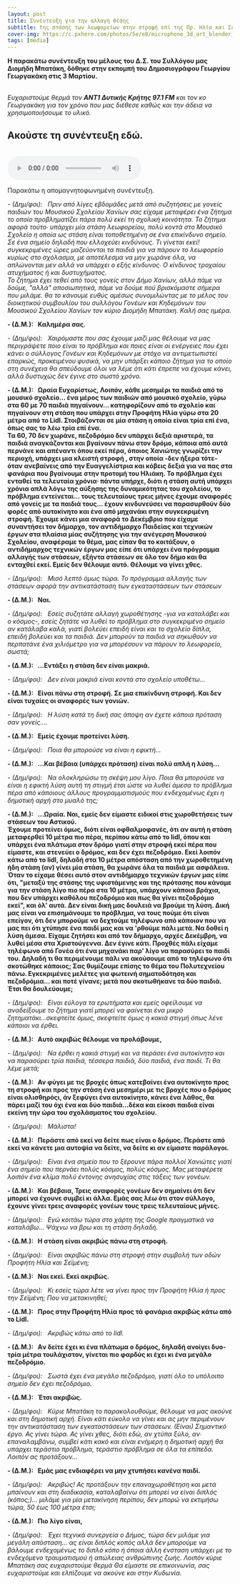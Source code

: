 ```yaml
---
layout: post
title: Συνέντευξη για την αλλαγή θέσης
subtitle: tης στάσης των λεωφορείων στην στροφή επί της Πρ. Ηλία και Σειμένη 
cover-img: https://c.pxhere.com/photos/5e/e8/microphone_3d_art_blender_party_media_communication_mic-824065.jpg!d
tags: [media]
---
```


<p>
<strong>Η παρακάτω συνέντευξη του μέλους του Δ.Σ. του Συλλόγου μας Διομήδη Μπατάκη, δόθηκε στην εκπομπή του Δημοσιογράφου Γεωργίου Γεωργακάκη 
στις 3 Μαρτίου.</strong><br><br>

<em>Ευχαριστούμε θερμά τον <strong>ΑΝΤ1 Δυτικής Κρήτης 97.1 FM</strong>  και τον κο Γεωργακάκη για τον χρόνο που μας διέθεσε καθώς και την άδεια να χρησιμοποιήσουμε το υλικό.</em>
</p>

<p>
<h2>Ακούστε τη συνέντευξη εδώ.</h2><br>


<audio controls>
   <source src="http://docs.google.com/uc?export=open&id=1TnBd07bL5x8ohv3eIaFD2oYcv-sbNE73" type="audio/mp3">
   <p>Your browser does not support HTML5 audio :(</p>
</audio> 




Παρακάτω η απομαγνητοφωνημένη συνέντευξη.</p>


<em>- (Δημ/φοι):&nbsp;&nbsp;
Πριν από λίγες εβδομάδες μετά από συζητήσεις με γονείς παιδιών του Μουσικού Σχολείου Χανίων σας είχαμε μεταφέρει ένα ζήτημα το οποίο προβληματίζει πάρα πολύ εκεί τη σχολική κοινότητα. Το ζήτημα αφορά τούτο∙ υπάρχει μία στάση λεωφορείου, πολύ κοντά στο Μουσικό Σχολείο η οποία ως στάση είναι τοποθετημένη σε ένα επικίνδυνο σημείο.  Σε ένα σημείο δηλαδή που ελλοχεύει κινδύνους. Τι γίνεται εκεί!  συγκεκριμένες ώρες μαζεύονται τα παιδιά για να πάρουν το λεωφορείο κυρίως στο σχόλασμα, με αποτέλεσμα να μην χωράνε όλα, να απλώνονται μεν αλλά να υπάρχει ο εξής κίνδυνος∙  Ο κίνδυνος τροχαίου ατυχήματος ή και δυστυχήματος.</em> <br>
<em>Το ζήτημα έχει τεθεί από τους γονείς στον Δήμο Χανίων, αλλά πάμε να δούμε, "αλλά" αποσιωπητικά,  πάμε να δούμε πού βρισκόμαστε σήμερα που μιλάμε. θα το κάνουμε ευθύς αμέσως συνομιλώντας με το μέλος του διοικητικού συμβουλίου του συλλόγου Γονέων και Κηδεμόνων του Μουσικού Σχολείου Χανίων τον κύριο Διομήδη Μπατάκη. Καλή σας ημέρα.</em>

<strong>- (Δ.Μ.):&nbsp;&nbsp;
Καλημέρα σας.</strong>

<em>- (Δημ/φοι):&nbsp;&nbsp;
 Χαιρόμαστε που σας έχουμε μαζί μας θέλουμε να μας περιγράψετε ποιο είναι το πρόβλημα και ποιες είναι οι ενέργειες που έχει κάνει ο σύλλογος Γονέων και Κηδεμόνων με στόχο να αντιμετωπιστεί επαρκώς, προκειμένου φυσικά, να μην υπάρξει κάποιο ζήτημα για το οποίο στη συνέχεια θα σπεύδουμε όλοι να λέμε ότι κάτι έπρεπε να έχουμε κάνει, αλλά δυστυχώς δεν έγινε στο σωστό χρόνο. </em>

<strong>- (Δ.Μ.):&nbsp;&nbsp;
Ωραία Ευχαρίστως,
Λοιπόν,  κάθε μεσημέρι τα παιδιά από το μουσικό σχολείο... ένα μέρος των παιδιών από μουσικό σχολείο, γύρω στα 60 με 70 παιδιά πηγαίνουν… κατηφορίζουν από το σχολείο και πηγαίνουν στη στάση που υπάρχει στην Προφήτη Ηλία γύρω στα 20 μέτρα από το Lidl.
Στοιβάζονται σε μία στάση η οποία είναι τρία επί ένα, όπως σας το λέω τρία επί ένα.</strong><br> 
<strong>Τα 60, 70 δεν χωράνε, πεζοδρόμιο δεν υπάρχει δεξιά αριστερά, τα παιδιά αναγκάζονται και βγαίνουν πάνω στον δρόμο, κάποια από αυτά περνάνε και απέναντι όπου εκεί πέρα, όποιος Χανιώτης γνωρίζει την περιοχή, υπάρχει μια κλειστή στροφή , στην οποία -δεν ήξερα τότε- όταν ανεβαίνεις από την Ευαγγελίστρια και κόβεις δεξιά για να πας στα φανάρια που βγαίνουμε στην προτομή του Ηλιάκη. Το πρόβλημα έχει ενταθεί τα τελευταία χρόνια∙ πάντα υπήρχε, διότι η στάση αυτή υπάρχει χρόνια απλά λόγω της αύξησης της δυναμικότητας του σχολείου, το πρόβλημα εντείνεται... τους τελευταίους τρεις μήνες έχουμε αναφορές από γονείς με τα παιδιά τους... έχουν κινδυνεύσει να παρασυρθούν δύο φορές από αυτοκίνητο και ένα από μηχανάκι στην συγκεκριμένη στροφή. 
Έχουμε κάνει μια αναφορά το Δεκέμβριο που είχαμε συναντήσει τον δήμαρχο, τον αντιδήμαρχο Παιδείας και τεχνικών έργων στα πλαίσια μίας συζήτησης για την ανέγερση Μουσικού Σχολείου, αναφέραμε το θέμα, μας είπαν θα το κοιτάξουν, ο αντιδήμαρχος τεχνικών έργων μας είπε ότι υπάρχει ένα πρόγραμμα αλλαγής των στάσεων, εξήντα στάσεων σε όλο τον δήμο και θα ενταχθεί εκεί. Εμείς δεν θέλουμε αυτό. Θέλουμε να γίνει χθες.</strong>

<em>- (Δημ/φοι):&nbsp;&nbsp;
Μισό λεπτό όμως τώρα. Το πρόγραμμα αλλαγής των στάσεων αφορά την αντικατάσταση των εγκαταστάσεων των στάσεων </em>

<strong>- (Δ.Μ.):&nbsp;&nbsp;
Ναι.</strong>

<em>- (Δημ/φοι):&nbsp;&nbsp;
Εσείς συζητάτε αλλαγή χωροθέτησης -για να καταλάβει και ο κόσμος-, εσείς ζητάτε να λυθεί το πρόβλημα στο συγκεκριμένο σημείο αν κατάλαβα καλά,  γιατί βολεύει επειδή είναι και το σχολείο δίπλα, επειδή βολεύει και τα παιδιά. Δεν μπορούν τα παιδιά να σηκωθούν να περπατάνε ένα χιλιόμετρο για να μπορέσουν να πάρουν το λεωφορείο, σωστά; </em>

<strong>- (Δ.Μ.):&nbsp;&nbsp;
...Εντάξει η στάση δεν είναι μακριά. </strong>

<em>- (Δημ/φοι):&nbsp;&nbsp;
Δεν είναι μακριά είναι κοντά στο σχολείο υποθέτω... </em>

<strong>- (Δ.Μ.):&nbsp;&nbsp;
Είναι πάνω στη στροφή. Σε μια επικίνδυνη στροφή. Και δεν είναι τυχαίες οι αναφορές των γονιών. </strong>


<em>- (Δημ/φοι):&nbsp;&nbsp;
  Η λύση κατά τη δική σας άποψη αν έχετε κάποια πρόταση σαν γονείς....</em>

<strong>- (Δ.Μ.):&nbsp;&nbsp;
Εμείς έχουμε προτείνει λύση.</strong>

<em>- (Δημ/φοι):&nbsp;&nbsp;
 Ποια θα μπορούσε να είναι η εφικτή...</em>

<strong>- (Δ.Μ.):&nbsp;&nbsp;
...Και βέβαια (υπάρχει πρόταση) είναι πολύ απλή η λύση...</strong>


<em>- (Δημ/φοι):&nbsp;&nbsp; 
Να ολοκληρώσω τη σκέψη μου λίγο. Ποια θα μπορούσε να είναι η εφικτή λύση αυτή τη στιγμή έτσι ώστε να λυθεί άμεσα το πρόβλημα πέρα από κάποιους άλλους προγραμματισμούς που ενδεχομένως έχει η δημοτική αρχή στο μυαλό της;</em>


<strong>- (Δ.Μ.):&nbsp;&nbsp;
...Ωραία. Ναι, εμείς δεν είμαστε ειδικοί στις χωροθετήσεις των στάσεων του Αστικού. </strong><br>
<strong>Έχουμε προτείνει όμως, διότι είναι οφθαλμοφανές, ότι αν αυτή η στάση μεταφερθεί 10 μέτρα πιο πέρα, περίπου κάτω από το lidl, όπου και υπάρχει ένα πλάτωμα στον δρόμο γιατί στην στροφή εκεί πέρα που είμαστε, και στενεύει ο δρόμος, και δεν έχει πεζοδρόμιο. Εκεί λοιπόν κάτω από το lidl, δηλαδή στα 10 μέτρα απόσταση από την χωροθετημένη ήδη στάση (αν) γίνει μία στάση, θα χωράνε όλα τα παιδιά με ασφάλεια.</strong><br> 
<strong>Όταν το είχαμε θέσει αυτό στον αντιδήμαρχο τεχνικών έργων μας είπε ότι, "μεταξύ της στάσης της υφιστάμενης και της πρότασης που κάναμε για την στάση λίγο πιο πέρα στα 10 μέτρα, υπάρχουν κάποια βράχια, που δεν υπάρχει καθόλου πεζοδρόμιο και πως θα γίνει πεζοδρόμιο εκεί", και όλ' αυτά.
Δεν είναι δική μας δουλειά να βρούμε τη λύση. Δική μας είναι να επισημάνουμε το πρόβλημα, να τους πούμε ότι είναι επείγον, ότι δεν μπορούμε να δεχτούμε τηλέφωνο από κάποιον που να μας πει ότι χτύπησε ένα παιδί μας και να 'ρθούμε πάλι μετά. Να δοθεί η λύση άμεσα. 
Είχαμε ζητήσει και από τον δήμαρχο, αρχές Δεκέμβρη, να λυθεί μέσα στα Χριστούγεννα. Δεν έγινε κάτι.
Προχθές πάλι είχαμε τηλέφωνο από Γονέα ότι ένα μηχανάκι παρ' λίγο να παρασύρει το παιδί του.
Δηλαδή τι θα περιμένουμε πάλι να ακούσουμε από το τηλέφωνο ότι σκοτώθηκε κάποιος;
Σας θυμίζουμε επίσης το θέμα του Πολυτεχνείου πάνω. Εγκεκριμένες μελέτες για φωτεινή σηματοδότηση και πεζοδρόμια... και ποτέ γίνανε; μετά που σκοτωθήκανε τα δύο παιδιά. Έτσι θα δουλεύουμε;</strong>

<em>- (Δημ/φοι):&nbsp;&nbsp;
Είναι εύλογα τα ερωτήματα και εμείς οφείλουμε να αναδείξουμε το ζήτημα γιατί μπορεί να φαίνεται ένα μικρό ζητηματάκι...σκεφτείτε όμως, σκεφτείτε όμως η κακιά στιγμή όπως λένε κάποιοι να έρθει. </em>

<strong>- (Δ.Μ.):&nbsp;&nbsp;
Αυτό ακριβώς θέλουμε να προλάβουμε,</strong>

<em>- (Δημ/φοι):&nbsp;&nbsp;
Να έρθει η κακιά στιγμή και να περάσει ένα αυτοκίνητο και να παρασύρει τρία παιδιά, τέσσερα παιδιά, δύο παιδιά, ένα παιδί.
Τι θα λέμε μετά; </em>

<strong>- (Δ.Μ.):&nbsp;&nbsp;
Αν φύγει με τις βροχές όπως κατεβαίνει ένα αυτοκίνητο προς τη στροφή και προς την στάση ένα μεσημέρι με τις βροχές που ο δρόμος είναι ολισθηρόςι, άν ξεφύγει ένα αυτοκίνητο, κάνει ένα λάθος, θα πάρει μαζί του όχι ένα και δύο παιδιά...δέκα και είκοσι παιδιά είναι εκείνη την ώρα του σχολάσματος του σχολείου.</strong>

<em>- (Δημ/φοι):&nbsp;&nbsp;
Μάλιστα! </em>

<strong>- (Δ.Μ.):&nbsp;&nbsp;
Περάστε από εκεί να δείτε πως είναι ο δρόμος. Περάστε από εκεί να κάνετε μια αυτοψία να δείτε, να δείτε κι αν είμαστε παράλογοι.</strong>

<em>- (Δημ/φοι):&nbsp;&nbsp;
Είναι ένα σημείο που το ξέρουνε πάρα πολλοί Χανιώτες γιατί ένα σημείο που περνάει πολύς κόσμος, πολύς κόσμος.
Μας μεταφέρετε λοιπόν ένα κλίμα πολύ έντονης ανησυχίας στις τάξεις των γονέων. </em>

<strong>- (Δ.Μ.):&nbsp;&nbsp;
Και βέβαια,
Τρεις αναφορές γονέων δεν σημαίνει ότι δεν μπορεί να έχουνε συμβεί κι άλλα. Εμάς σας λέω ότι στον σύλλογο, έχουνε γίνει τρεις αναφορές γονέων τους τρεις τελευταίους μήνες.</strong>

<em>- (Δημ/φοι):&nbsp;&nbsp;
 Εγώ κοιτάω τώρα στο χάρτη της Google πραγματικά να καταλάβω... Ψάχνω να βρω και τη στάση δηλαδή. </em>

<strong>- (Δ.Μ.):&nbsp;&nbsp;
Η στάση είναι ακριβώς πάνω στη στροφή.</strong>

<em>- (Δημ/φοι):&nbsp;&nbsp;
Είναι ακριβώς πάνω στη στροφή στην συμβολή των οδών Προφήτη Ηλία και Σεϊμένη;</em>

<strong>- (Δ.Μ.):&nbsp;&nbsp;
Ναι εκεί. Εκεί ακριβώς.</strong>

<em>- (Δημ/φοι):&nbsp;&nbsp;
Κι εσείς τώρα λέτε να γίνει προς την Προφήτη Ηλία ή προς την Σεϊμένη; Που να μετακινηθεί;</em>

<strong>- (Δ.Μ.):&nbsp;&nbsp;
 Προς στην Προφήτη Ηλία προς τά φανάρια ακριβώς κάτω από το Lidl.</strong>

<em>- (Δημ/φοι):&nbsp;&nbsp;
Aκριβώς κάτω από το lidl.</em>

<strong>- (Δ.Μ.):&nbsp;&nbsp;
Aν δείτε έχει κι ένα πλάτωμα ο δρόμος, δηλαδή ανοίγει δυο-τρία μέτρα τουλάχιστον, γίνεται πιο φαρδύς κι έχει κι ένα μεγάλο πεζοδρόμιο.</strong>

<em>- (Δημ/φοι):&nbsp;&nbsp;
Σωστά έχει ένα μεγάλο πεζοδρόμιο, γιατί όλο το υπόλοιπο σημείο δεν έχει πεζοδρόμιο.</em>

<strong>- (Δ.Μ.):&nbsp;&nbsp;
Έτσι ακριβώς.</strong>

<em>- (Δημ/φοι):&nbsp;&nbsp;
Κύριε Μπατάκη το παρακολουθούμε, θέλουμε να μας ακούνε και στη δημοτική αρχή. Είναι κάτι εύκολο να γίνει και ας μην περιμένουν την αντικατάσταση των εγκαταστάσεων των στάσεων. (Είναι) Σημαντικό έργο. Ας γίνει τώρα.
Ας γίνει χθες, διότι εδώ, αν χτύπα ξύλο, αν∙ επαναλαμβάνω, συμβεί κάτι κακό και είναι ενήμερη η δημοτική αρχή θα υπάρχει τεράστιο πρόβλημα, τεράστιο πρόβλημα σε όλα τα επίπεδα. Λοιπόν ας προτάξουν... </em>

<strong>- (Δ.Μ.):&nbsp;&nbsp;
Εμάς μας ενδιαφέρει να μην χτυπήσει κανένα παιδί.</strong>

<em>- (Δημ/φοι):&nbsp;&nbsp;
Ακριβώς! Ας προτάξουν την επαναχωροθέτηση και μετά μπαίνουν και στη διαδικασία, καταλαβαίνω ότι μπορεί να είναι διπλός (κόπος;)... μιλάμε για μία μετακίνηση περίπου, δεν μπορώ να εκτιμήσω τώρα, 50 έως 100 μέτρα έτσι;</em>

<strong>- (Δ.Μ.):&nbsp;&nbsp;
Πιο λίγο είναι,</strong>

<em>- (Δημ/φοι):&nbsp;&nbsp;
Έχει τεχνικά συνεργεία ο Δήμος, τώρα δεν μιλάμε για μεγάλη απόσταση... ας είναι διπλός κοπός αλλά δεν μπορούμε να βάλουμε ενδεχομένως το διπλό κόπο ή όποια άλλη ένσταση υπάρχει με το ενδεχόμενο τραυματισμού ή απώλειας ανθρώπινης ζωής. Λοιπόν κύριε Μπατάκη σας ευχαριστούμε θερμά Θα είμαστε σε επικοινωνία, σας ευχαριστούμε και ελπίζουμε να ακούνε και στην Κυδωνία.
</em>
